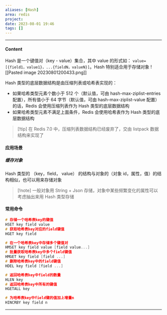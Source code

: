 ```yaml
---
aliases: [Hash]
area: redis
project: 
date: 2023-08-01 19:46
tags: []
---
```

---
#### Content
Hash 是一个键值对（key - value）集合，其中 value 的形式如： `value=[{field1，value1}，...{fieldN，valueN}]`。Hash 特别适合用于存储对象
![[Pasted image 20230801200433.png]]

Hash 类型的底层数据结构是由压缩列表或哈希表实现的：
- 如果哈希类型元素个数小于 512 个（默认值，可由 hash-max-ziplist-entries 配置），所有值小于 64 字节（默认值，可由 hash-max-ziplist-value 配置）的话，Redis 会使用压缩列表作为 Hash 类型的底层数据结构
- 如果哈希类型元素不满足上面条件，Redis 会使用哈希表作为 Hash 类型的底层数据结构

> [!tip] 在 Redis 7.0 中，压缩列表数据结构已经废弃了，交由 listpack 数据结构来实现了

#### 应用场景
##### 缓存对象
Hash 类型的 （key，field， value） 的结构与对象的（对象 id，属性，值）的结构相似，也可以用来存储对象

> [!note] 一般对象用 String + Json 存储，对象中某些频繁变化的属性可以考虑抽出来用 Hash 类型存储

#### 常用命令
```c
# 存储一个哈希表key的键值
HSET key field value   
# 获取哈希表key对应的field键值
HGET key field

# 在一个哈希表key中存储多个键值对
HMSET key field value [field value...] 
# 批量获取哈希表key中多个field键值
HMGET key field [field ...]       
# 删除哈希表key中的field键值
HDEL key field [field ...]    

# 返回哈希表key中field的数量
HLEN key       
# 返回哈希表key中所有的键值
HGETALL key 

# 为哈希表key中field键的值加上增量n
HINCRBY key field n  
```

---
